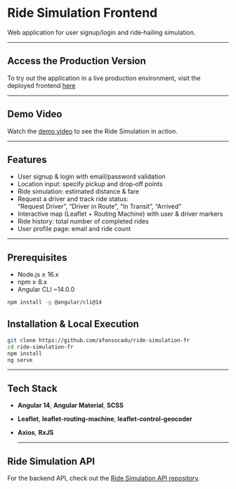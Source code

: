 # Ride Simulation Frontend

Web application for user signup/login and ride‑hailing simulation.

---

## Access the Production Version

To try out the application in a live production environment, visit the deployed frontend [here](https://ride-simulation-fr.onrender.com)

---

## Demo Video

Watch the [demo video](https://www.youtube.com/shorts/YAybenB7RCQ) to see the Ride Simulation in action.

---

## Features

- User signup & login with email/password validation
- Location input: specify pickup and drop‑off points
- Ride simulation: estimated distance & fare
- Request a driver and track ride status:  
  “Request Driver”, “Driver in Route”, “In Transit”, “Arrived”
- Interactive map (Leaflet + Routing Machine) with user & driver markers
- Ride history: total number of completed rides
- User profile page: email and ride count

---

## Prerequisites

- Node.js ≥ 16.x
- npm ≥ 8.x
- Angular CLI ~14.0.0

```bash
npm install -g @angular/cli@14
```

## Installation & Local Execution
```bash
git clone https://github.com/afonsocadu/ride-simulation-fr
cd ride-simulation-fr
npm install
ng serve 
```
---

## Tech Stack

- **Angular 14**, **Angular Material**, **SCSS**
- **Leaflet**, **leaflet-routing-machine**, **leaflet-control-geocoder**
- **Axios**, **RxJS**

  ---

## Ride Simulation API

For the backend API, check out the [Ride Simulation API repository](https://github.com/afonsocadu/ride-simulation-api).



